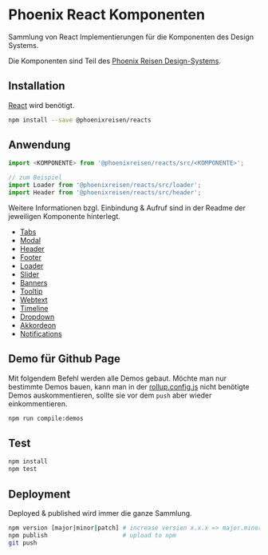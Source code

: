 # Phoenix React Komponenten

Sammlung von React Implementierungen für die Komponenten des Design Systems.

Die Komponenten sind Teil des [Phoenix Reisen Design-Systems](https://design-system.phoenixreisen.net).

## Installation

[React](https://reactjs.org/) wird benötigt.

```bash
npm install --save @phoenixreisen/reacts
```

## Anwendung

```ts
import <KOMPONENTE> from '@phoenixreisen/reacts/src/<KOMPONENTE>';

// zum Beispiel
import Loader from '@phoenixreisen/reacts/src/loader';
import Header from '@phoenixreisen/reacts/src/header';
```

Weitere Informationen bzgl. Einbindung & Aufruf sind in der Readme der jeweiligen Komponente hinterlegt.

- [Tabs](./src/tabs/README.md)
- [Modal](./src/modal/README.md)
- [Header](./src/header/README.md)
- [Footer](./src/footer/README.md)
- [Loader](./src/loader/README.md)
- [Slider](./src/slider/README.md)
- [Banners](./src/banners/README.md)
- [Tooltip](./src/tooltip/README.md)
- [Webtext](./src/webtext/README.md)
- [Timeline](./src/timeline/README.md)
- [Dropdown](./src/dropdown/README.md)
- [Akkordeon](./src/accordion/README.md)
- [Notifications](./src/notification/README.md)

## Demo für Github Page

Mit folgendem Befehl werden alle Demos gebaut. Möchte man nur bestimmte Demos bauen, kann man in der [rollup.config.js](../../rollup.config.js) nicht benötigte Demos auskommentieren, sollte sie vor dem `push` aber wieder einkommentieren.

```bash
npm run compile:demos
```

## Test

```bash
npm install
npm test
```

## Deployment

Deployed & published wird immer die ganze Sammlung.

```bash
npm version [major|minor|patch] # increase version x.x.x => major.minor.patch
npm publish                     # upload to npm
git push
```